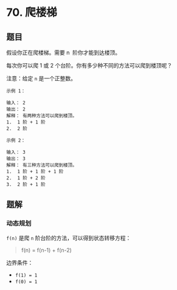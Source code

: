 # 70. 爬楼梯

## 题目

假设你正在爬楼梯。需要 n  阶你才能到达楼顶。

每次你可以爬 1 或 2 个台阶。你有多少种不同的方法可以爬到楼顶呢？

注意：给定 `n` 是一个正整数。

```
示例 1：

输入： 2
输出： 2
解释： 有两种方法可以爬到楼顶。
1.  1 阶 + 1 阶
2.  2 阶

示例 2：

输入： 3
输出： 3
解释： 有三种方法可以爬到楼顶。
1.  1 阶 + 1 阶 + 1 阶
2.  1 阶 + 2 阶
3.  2 阶 + 1 阶
```

## 题解

### 动态规划

`f(n)` 是爬 `n` 阶台阶的方法，可以得到状态转移方程：

> f(n) = f(n-1) + f(n-2)

边界条件：

- `f(1) = 1`
- `f(0) = 1`

```JavaScript

```
